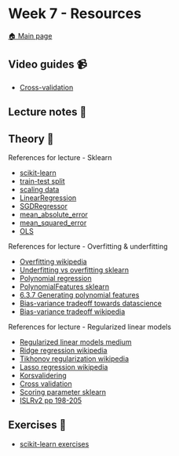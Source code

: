 # Week 7 - Resources

[:house: Main page](https://github.com/kokchun/Maskininlarning-AI21)

## Video guides :video_camera:
- [Cross-validation](https://www.youtube.com/watch?v=TIgfjmp-4BA)

## Lecture notes :book:


## Theory :book:

References for lecture - Sklearn
- [scikit-learn](https://scikit-learn.org/stable/)
- [train-test split](https://scikit-learn.org/stable/modules/generated/sklearn.model_selection.train_test_split.html?highlight=train%20test#sklearn.model_selection.train_test_split)
- [scaling data](https://machinelearningmastery.com/standardscaler-and-minmaxscaler-transforms-in-python/)
- [LinearRegression](https://scikit-learn.org/stable/modules/generated/sklearn.linear_model.LinearRegression.html)
- [SGDRegressor](https://scikit-learn.org/stable/modules/generated/sklearn.linear_model.SGDRegressor.html)
- [mean_absolute_error](https://scikit-learn.org/stable/modules/generated/sklearn.metrics.mean_absolute_error.html?highlight=mean%20absolute#sklearn.metrics.mean_absolute_error)
- [mean_squared_error](https://scikit-learn.org/stable/modules/generated/sklearn.metrics.mean_squared_error.html?highlight=mean%20squared#sklearn.metrics.mean_squared_error)
- [OLS](https://scikit-learn.org/stable/modules/linear_model.html#ordinary-least-squares)

References for lecture - Overfitting & underfitting
- [Overfitting wikipedia](https://en.wikipedia.org/wiki/Overfitting)
- [Underfitting vs overfitting sklearn](https://scikit-learn.org/stable/auto_examples/model_selection/plot_underfitting_overfitting.html)
- [Polynomial regression](https://en.wikipedia.org/wiki/Polynomial_regression)
- [PolynomialFeatures sklearn](https://scikit-learn.org/stable/modules/generated/sklearn.preprocessing.PolynomialFeatures.html)
- [6.3.7 Generating polynomial features](https://scikit-learn.org/stable/modules/preprocessing.html#polynomial-features)
- [Bias-variance tradeoff towards datascience](https://towardsdatascience.com/understanding-the-bias-variance-tradeoff-165e6942b229)
- [Bias-variance tradeoff wikipedia](https://en.wikipedia.org/wiki/Bias%E2%80%93variance_tradeoff)

References for lecture - Regularized linear models
- [Regularized linear models medium](https://medium.com/analytics-vidhya/regularized-linear-models-in-machine-learning-d2a01a26a46)
- [Ridge regression wikipedia](https://en.wikipedia.org/wiki/Ridge_regression)
- [Tikhonov regularization wikipedia](https://en.wikipedia.org/wiki/Tikhonov_regularization)
- [Lasso regression wikipedia](https://en.wikipedia.org/wiki/Lasso_(statistics))
- [Korsvalidering](https://sv.wikipedia.org/wiki/Korsvalidering)
- [Cross validation](https://machinelearningmastery.com/k-fold-cross-validation/)
- [Scoring parameter sklearn](https://scikit-learn.org/stable/modules/model_evaluation.html)
- [ISLRv2 pp 198-205](https://www.statlearning.com/)

## Exercises :running:

- [scikit-learn exercises](https://github.com/kokchun/Maskininlarning-AI21/blob/main/Exercises/E02_sklearn.ipynb)
